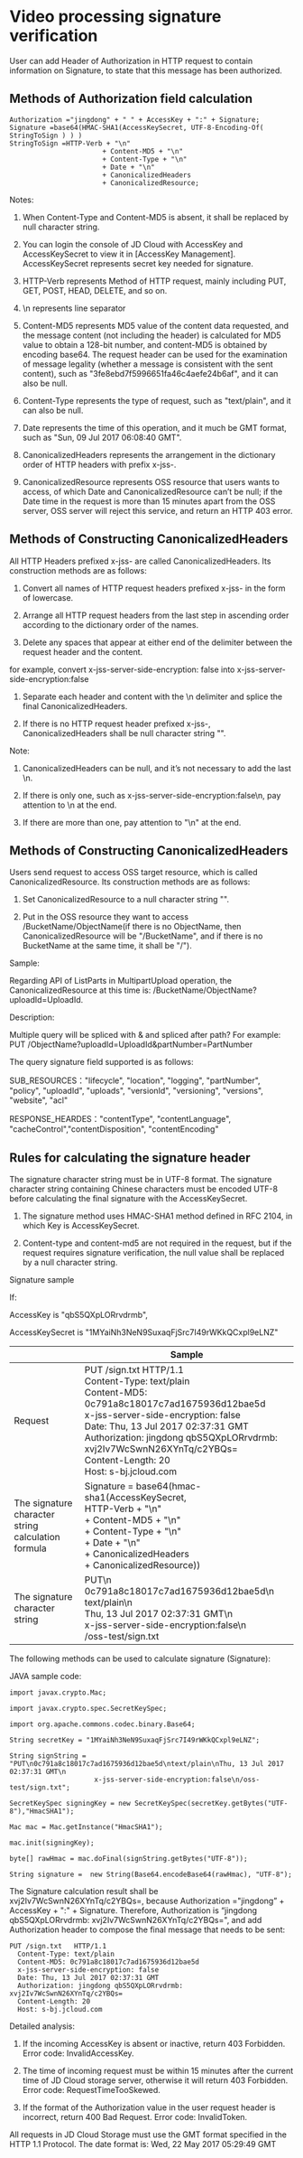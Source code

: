 # Video processing signature verification

User can add Header of Authorization in HTTP request to contain information on Signature, to state that this message has been authorized.

## Methods of Authorization field calculation
```
Authorization ="jingdong" + " " + AccessKey + ":" + Signature;
Signature =base64(HMAC-SHA1(AccessKeySecret, UTF-8-Encoding-Of( StringToSign ) ) )
StringToSign =HTTP-Verb + "\n"
                       + Content-MD5 + "\n"
                       + Content-Type + "\n"
                       + Date + "\n"
                       + CanonicalizedHeaders
                       + CanonicalizedResource;
```

Notes:

1. When Content-Type and Content-MD5 is absent, it shall be replaced by null character string.

2. You can login the console of JD Cloud with AccessKey and AccessKeySecret to view it in [AccessKey Management]. AccessKeySecret represents secret key needed for signature.

3. HTTP-Verb represents Method of HTTP request, mainly including PUT, GET, POST, HEAD, DELETE, and so on.

4. \n represents line separator

5. Content-MD5 represents MD5 value of the content data requested, and the message content (not including the header) is calculated for MD5 value to obtain a 128-bit number, and content-MD5 is obtained by encoding base64. The request header can be used for the examination of message legality (whether a message is consistent with the sent content), such as "3fe8ebd7f5996651fa46c4aefe24b6af", and it can also be null.

6. Content-Type represents the type of request, such as "text/plain", and it can also be null.

7. Date represents the time of this operation, and it much be GMT format, such as "Sun, 09 Jul 2017 06:08:40 GMT".

8. CanonicalizedHeaders represents the arrangement in the dictionary order of HTTP headers with prefix x-jss-.

9. CanonicalizedResource represents OSS resource that users wants to access, of which Date and CanonicalizedResource can’t be null; if the Date time in the request is more than 15 minutes apart from the OSS server, OSS server will reject this service, and return an HTTP 403 error.

## Methods of Constructing CanonicalizedHeaders
All HTTP Headers prefixed x-jss- are called CanonicalizedHeaders. Its construction methods are as follows:

1. Convert all names of HTTP request headers prefixed x-jss- in the form of lowercase.

2. Arrange all HTTP request headers from the last step in ascending order according to the dictionary order of the names.

3. Delete any spaces that appear at either end of the delimiter between the request header and the content.

for example, convert x-jss-server-side-encryption:  false into x-jss-server-side-encryption:false

1. Separate each header and content with the \n delimiter and splice the final CanonicalizedHeaders.

2. If there is no HTTP request header prefixed x-jss-, CanonicalizedHeaders shall be null character string "".

Note:

1. CanonicalizedHeaders can be null, and it’s not necessary to add the last \n.

2. If there is only one, such as x-jss-server-side-encryption:false\n, pay attention to \n at the end.

3. If there are more than one, pay attention to "\n" at the end.

## Methods of Constructing CanonicalizedHeaders
Users send request to access OSS target resource, which is called CanonicalizedResource. Its construction methods are as follows:

1. Set CanonicalizedResource to a null character string "".

2. Put in the OSS resource they want to access /BucketName/ObjectName(if there is no ObjectName, then CanonicalizedResource will be "/BucketName", and if there is no BucketName at the same time, it shall be "/").

Sample:

Regarding API of ListParts in MultipartUpload operation, the CanonicalizedResource at this time is: /BucketName/ObjectName?uploadId=UploadId.

Description:

Multiple query will be spliced with & and spliced after path? For example: PUT   /ObjectName?uploadId=UploadId&partNumber=PartNumber

The query signature field supported is as follows:

SUB_RESOURCES："lifecycle", "location", "logging", "partNumber", "policy", "uploadId", "uploads", "versionId", "versioning", "versions", "website", "acl"

RESPONSE_HEARDES："contentType", "contentLanguage", "cacheControl","contentDisposition", "contentEncoding"

## Rules for calculating the signature header
The signature character string must be in UTF-8 format. The signature character string containing Chinese characters must be encoded UTF-8 before calculating the final signature with the AccessKeySecret.

1. The signature method uses HMAC-SHA1 method defined in RFC 2104, in which Key is AccessKeySecret.

2. Content-type and content-md5 are not required in the request, but if the request requires signature verification, the null value shall be replaced by a null character string.

Signature sample

If:

AccessKey is "qbS5QXpLORrvdrmb",

AccessKeySecret is "1MYaiNh3NeN9SuxaqFjSrc7I49rWKkQCxpl9eLNZ"

| |Sample|
|-|-|
|Request|PUT /sign.txt   HTTP/1.1<br>Content-Type: text/plain<br>Content-MD5: 0c791a8c18017c7ad1675936d12bae5d<br>x-jss-server-side-encryption: false<br>Date: Thu, 13 Jul 2017 02:37:31 GMT<br>Authorization: jingdong qbS5QXpLORrvdrmb: xvj2Iv7WcSwnN26XYnTq/c2YBQs=<br>Content-Length: 20<br>Host: s-bj.jcloud.com|
|The signature character string calculation formula|Signature =   base64(hmac-sha1(AccessKeySecret,<br>HTTP-Verb + "\n" <br>+ Content-MD5 + "\n"<br>+ Content-Type + "\n" <br>+ Date + "\n"<br>+ CanonicalizedHeaders<br>+ CanonicalizedResource))
|The signature character string|PUT\n<br>0c791a8c18017c7ad1675936d12bae5d\n<br>text/plain\n<br>Thu, 13 Jul 2017 02:37:31   GMT\n<br>x-jss-server-side-encryption:false\n<br>/oss-test/sign.txt|

The following methods can be used to calculate signature (Signature):

JAVA sample code:

```
import javax.crypto.Mac;
  
import javax.crypto.spec.SecretKeySpec;

import org.apache.commons.codec.binary.Base64;
 
String secretKey = "1MYaiNh3NeN9SuxaqFjSrc7I49rWKkQCxpl9eLNZ";

String signString = "PUT\n0c791a8c18017c7ad1675936d12bae5d\ntext/plain\nThu, 13 Jul 2017 02:37:31 GMT\n 
                     x-jss-server-side-encryption:false\n/oss-test/sign.txt";

SecretKeySpec signingKey = new SecretKeySpec(secretKey.getBytes("UTF-8"),"HmacSHA1");

Mac mac = Mac.getInstance("HmacSHA1");

mac.init(signingKey);

byte[] rawHmac = mac.doFinal(signString.getBytes("UTF-8"));

String signature =  new String(Base64.encodeBase64(rawHmac), "UTF-8");
```

The Signature calculation result shall be xvj2Iv7WcSwnN26XYnTq/c2YBQs=, because
Authorization ="jingdong” + AccessKey + ":" + Signature. Therefore, Authorization is “jingdong qbS5QXpLORrvdrmb: xvj2Iv7WcSwnN26XYnTq/c2YBQs=", and add Authorization header to compose the final message that needs to be sent:
```
PUT /sign.txt   HTTP/1.1
  Content-Type: text/plain
  Content-MD5: 0c791a8c18017c7ad1675936d12bae5d
  x-jss-server-side-encryption: false
  Date: Thu, 13 Jul 2017 02:37:31 GMT
  Authorization: jingdong qbS5QXpLORrvdrmb: xvj2Iv7WcSwnN26XYnTq/c2YBQs=
  Content-Length: 20
  Host: s-bj.jcloud.com
```
Detailed analysis:

1. If the incoming AccessKey is absent or inactive, return 403 Forbidden. Error code: InvalidAccessKey.

2. The time of incoming request must be within 15 minutes after the current time of JD Cloud storage server, otherwise it will return 403 Forbidden. Error code: RequestTimeTooSkewed.

3. If the format of the Authorization value in the user request header is incorrect, return 400 Bad Request. Error code: InvalidToken.

All requests in JD Cloud Storage must use the GMT format specified in the HTTP 1.1 Protocol. The date format is: Wed, 22 May 2017 05:29:49 GMT
